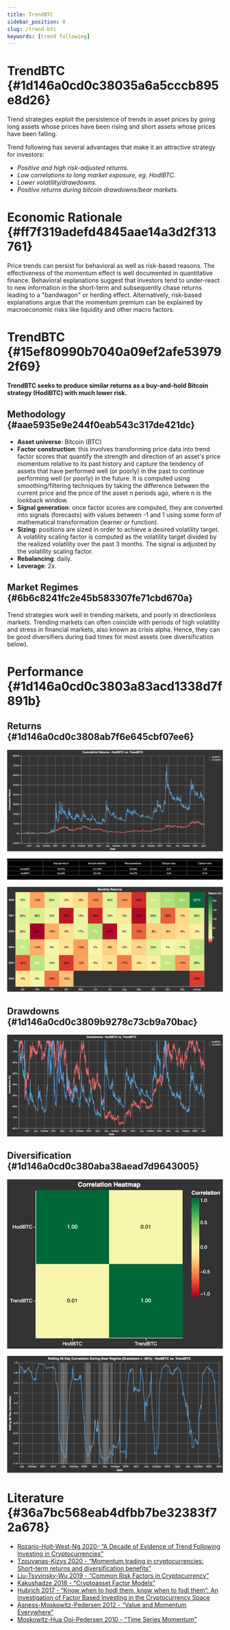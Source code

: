 ```yaml
---
title: TrendBTC
sidebar_position: 0
slug: /trend-btc
keywords: [trend following]
---
```




# TrendBTC {#1d146a0cd0c38035a6a5cccb895e8d26}


Trend strategies exploit the persistence of trends in asset prices by going long assets whose prices have been rising and short assets whose prices have been falling.


Trend following has several advantages that make it an attractive strategy for investors:

- _Positive and high risk-adjusted returns._
- _Low correlations to long market exposure, eg. HodlBTC._
- _Lower volatility/drawdowns._
- _Positive returns during bitcoin drawdowns/bear markets._

# Economic Rationale {#ff7f319adefd4845aae14a3d2f313761}


Price trends can persist for behavioral as well as risk-based reasons. The effectiveness of the momentum effect is well documented in quantitative finance. Behavioral explanations suggest that investors tend to under-react to new information in the short-term and subsequently chase returns leading to a "bandwagon" or herding effect. Alternatively, risk-based explanations argue that the momentum premium can be explained by macroeconomic risks like liquidity and other macro factors. 


# TrendBTC {#15ef80990b7040a09ef2afe539792f69}


**TrendBTC seeks to produce similar returns as a buy-and-hold Bitcoin strategy (HodlBTC) with much lower risk.**


## Methodology {#aae5935e9e244f0eab543c317de421dc}

- **Asset universe**: Bitcoin (BTC)
- **Factor construction**: this involves transforming price data into trend factor scores that quantify the strength and direction of an asset's price momentum relative to its past history and capture the tendency of assets that have performed well (or poorly) in the past to continue performing well (or poorly) in the future. It is computed using smoothing/filtering techniques by taking the difference between the current price and the price of the asset n periods ago, where n is the lookback window.
- **Signal generation**: once factor scores are computed, they are converted into signals (forecasts) with values between -1 and 1 using some form of mathematical transformation (learner or function).
- **Sizing**: positions are sized in order to achieve a desired volatility target. A volatility scaling factor is computed as the volatility target divided by the realized volatility over the past 3 months. The signal is adjusted by the volatility scaling factor.
- **Rebalancing**: daily.
- **Leverage**: 2x.

## Market Regimes {#6b6c8241fc2e45b583307fe71cbd670a}


Trend strategies work well in trending markets, and poorly in directionless markets. Trending markets can often coincide with periods of high volatility and stress in financial markets, also known as crisis alpha. Hence, they can be good diversifiers during bad times for most assets (see diversification below).


# Performance {#1d146a0cd0c3803a83acd1338d7f891b}


## Returns {#1d146a0cd0c3808ab7f6e645cbf07ee6}


![](./trend-btc.1d146a0c-d0c3-80ac-bbb6-fa4c38ffd059.png)


![](./trend-btc.1d146a0c-d0c3-807a-9dcc-e2e762292bec.png)


![](./trend-btc.1d146a0c-d0c3-803c-ad4e-fcd5f0c551db.png)


## Drawdowns {#1d146a0cd0c3809b9278c73cb9a70bac}


![](./trend-btc.1d146a0c-d0c3-8025-8a3a-ffb6a37ddf2e.png)


## Diversification {#1d146a0cd0c380aba38aead7d9643005}


![](./trend-btc.1d146a0c-d0c3-808f-acc4-edd5da81bb83.png)


![](./trend-btc.1d146a0c-d0c3-80c5-ae8d-cea5dd0f014d.png)


# Literature {#36a7bc568eab4dfbb7be32383f72a678}

- [Rozario-Holt-West-Ng 2020- “A Decade of Evidence of Trend Following Investing in Cryptocurrencies”](https://arxiv.org/abs/2009.12155)
- [Tzouvanas-Kizys 2020 - “Momentum trading in cryptocurrencies: Short-term returns and diversification benefits”](https://www.sciencedirect.com/science/article/abs/pii/S0165176519303647)
- [Liu-Tsyvinsky-Wu 2019 - “Common Risk Factors in Cryptocurrency”](https://papers.ssrn.com/sol3/papers.cfm?abstract_id=3394671)
- [Kakushadze 2018 - “Cryptoasset Factor Models”](https://arxiv.org/abs/1811.07860)
- [Hubrich 2017 - “Know when to hodl them, know when to
fodl them”: An Investigation of Factor Based
Investing in the Cryptocurrency Space](https://papers.ssrn.com/sol3/papers.cfm?abstract_id=3055498)
- [Asness-Moskowitz-Pedersen 2012 - “Value and Momentum Everywhere”](https://papers.ssrn.com/sol3/papers.cfm?abstract_id=2174501)
- [Moskowitz-Hua Ooi-Pedersen 2010 - “Time Series Momentum”](https://papers.ssrn.com/sol3/papers.cfm?abstract_id=2089463)
